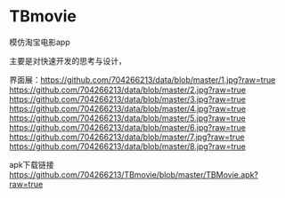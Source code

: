 # TBmovie
模仿淘宝电影app

主要是对快速开发的思考与设计，

界面展：https://github.com/704266213/data/blob/master/1.jpg?raw=true
https://github.com/704266213/data/blob/master/2.jpg?raw=true
https://github.com/704266213/data/blob/master/3.jpg?raw=true
https://github.com/704266213/data/blob/master/4.jpg?raw=true
https://github.com/704266213/data/blob/master/5.jpg?raw=true
https://github.com/704266213/data/blob/master/6.jpg?raw=true
https://github.com/704266213/data/blob/master/7.jpg?raw=true
https://github.com/704266213/data/blob/master/8.jpg?raw=true


apk下载链接 https://github.com/704266213/TBmovie/blob/master/TBMovie.apk?raw=true